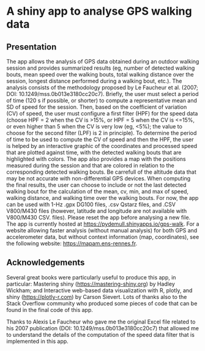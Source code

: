 # A shiny app to analyse GPS walking data
## Presentation
The app allows the analysis of GPS data obtained during an outdoor walking session and provides 
summarized results (eg, number of detected walking bouts, mean speed over the walking bouts, total walking distance over the session, longest distance performed during a walking bout, etc.). The analysis consists of the methodology proposed by Le Faucheur et al. (2007; DOI: 10.1249/mss.0b013e3180cc20c7). Briefly, the user must select a period of time (120 s if possible, or shorter) to compute a representative mean and SD of speed for the session. Then, based on the coefficient of variation (CV) of speed, the user must configure a first filter (HPF) for the speed data (choose HPF = 2 when the CV is >15%, or HPF = 5 when the CV is <=15%, or even higher than 5 when the CV is very low (eg, <5%); the value to choose for the second filter (LPF) is 2 in principle). To determine the period of time to be used to compute the CV of speed and then the HPF, the user is helped by an interactive graphic of the coordinates and processed speed that are plotted against time, with the detected walking bouts that are highlighted with colors. The app also provides a map with the positions measured during the session and that are colored in relation to the corresponding detected walking bouts. Be carrefull of the altitude data that may be not accurate with non-differential GPS devices. When computing the final results, the user can choose to include or not the last detected walking bout for the calculation of the mean, cv, min, and max of speed, walking distance, and walking time over the walking bouts. For now, the app can be used with 1-Hz .gpx DG100 files, .csv Qstarz files, and .CSV V800/M430 files (however, latitude and longitude are not available with V800/M430 CSV. files). Please reset the app before analysing a new file. The app is currently hosted at https://pydemull.shinyapps.io/gps-walk. For a website allowing faster analysis (without manual analysis) for both GPS and accelerometer data, but without context information (map, coordinates), see the following website: https://mapam.ens-rennes.fr.

## Acknowledgements
Several great books were particularly useful to produce this app, in particular: Mastering shiny (https://mastering-shiny.org) by Hadley Wickham; and Interactive web-based data visualization with R, plotly, and shiny (https://plotly-r.com) by Carson Sievert. Lots of thanks also to the Stack Overflow community who produced some pieces of code that can be found in the final code of this app.

Thanks to Alexis Le Faucheur who gave me the original Excel file related to his 2007 publication (DOI: 10.1249/mss.0b013e3180cc20c7) that allowed me to understand the details of the computation of the speed data filter that is implemented in this app.

